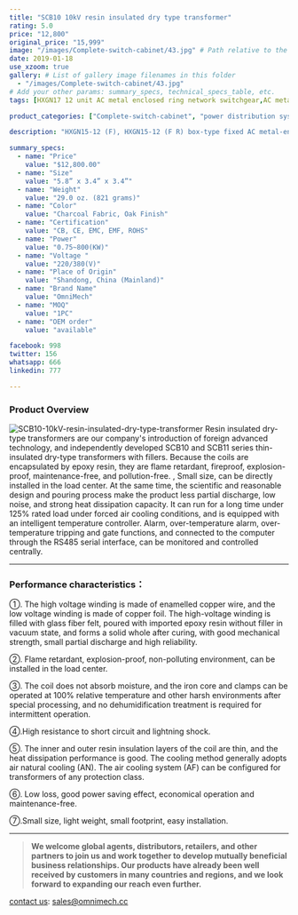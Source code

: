 ```yaml
---
title: "SCB10 10kV resin insulated dry type transformer"
rating: 5.0
price: "12,800"
original_price: "15,999"
image: "/images/Complete-switch-cabinet/43.jpg" # Path relative to the 'static' folder or use Hugo Pipes
date: 2019-01-18
use_xzoom: true
gallery: # List of gallery image filenames in this folder
  - "/images/Complete-switch-cabinet/43.jpg"
# Add your other params: summary_specs, technical_specs_table, etc.
tags: [HXGN17 12 unit AC metal enclosed ring network switchgear,AC metal enclosed ring network switchgear,12 unit AC metal enclosed ring network switchgear,power distribution system,ring network power supply,stable power distribution,electrical components,circuit breaking,isolation,protection,easy installation,easy maintenance,continuous and secure power supply]

product_categories: ["Complete-switch-cabinet", "power distribution system"]

description: "HXGN15-12 (F), HXGN15-12 (F R) box-type fixed AC metal-enclosed switchgear (hereinafter referred to as switchgear), suitable for rated voltage of 12KV, rated frequency of 50HZ, rated current of 630A and above A three-phase AC system powered by network cabinets or radial terminals, used for segmenting and branching of cable lines."

summary_specs:
  - name: "Price"
    value: "$12,800.00"
  - name: "Size"
    value: "5.8” x 3.4” x 3.4”"
  - name: "Weight"
    value: "29.0 oz. (821 grams)"
  - name: "Color"
    value: "Charcoal Fabric, Oak Finish"
  - name: "Certification"
    value: "CB, CE, EMC, EMF, ROHS"
  - name: "Power"
    value: "0.75~800(KW)"
  - name: "Voltage "
    value: "220/380(V)"
  - name: "Place of Origin"
    value: "Shandong, China (Mainland)"
  - name: "Brand Name"
    value: "OmniMech"
  - name: "MOQ"
    value: "1PC"
  - name: "OEM order"
    value: "available"

facebook: 998
twitter: 156
whatsapp: 666
linkedin: 777   

---
```



### Product Overview


![SCB10-10kV-resin-insulated-dry-type-transformer](/images/Complete-switch-cabinet/46.png) 
Resin insulated dry-type transformers are our company's introduction of foreign advanced technology, and independently developed SCB10 and SCB11 series thin-insulated dry-type transformers with fillers. Because the coils are encapsulated by epoxy resin, they are flame retardant, fireproof, explosion-proof, maintenance-free, and pollution-free. , Small size, can be directly installed in the load center. At the same time, the scientific and reasonable design and pouring process make the product less partial discharge, low noise, and strong heat dissipation capacity. It can run for a long time under 125% rated load under forced air cooling conditions, and is equipped with an intelligent temperature controller. Alarm, over-temperature alarm, over-temperature tripping and gate functions, and connected to the computer through the RS485 serial interface, can be monitored and controlled centrally.

* * *

### Performance characteristics：

①. The high voltage winding is made of enamelled copper wire, and the low voltage winding is made of copper foil. The high-voltage winding is filled with glass fiber felt, poured with imported epoxy resin without filler in vacuum state, and forms a solid whole after curing, with good mechanical strength, small partial discharge and high reliability.

②. Flame retardant, explosion-proof, non-polluting environment, can be installed in the load center.

③. The coil does not absorb moisture, and the iron core and clamps can be operated at 100% relative temperature and other harsh environments after special processing, and no dehumidification treatment is required for intermittent operation.

④.High resistance to short circuit and lightning shock.

⑤. The inner and outer resin insulation layers of the coil are thin, and the heat dissipation performance is good. The cooling method generally adopts air natural cooling (AN). The air cooling system (AF) can be configured for transformers of any protection class.

⑥. Low loss, good power saving effect, economical operation and maintenance-free.

⑦.Small size, light weight, small footprint, easy installation.



* * *

> **We welcome global agents, distributors, retailers, and other partners to join us and work together to develop mutually beneficial business relationships. Our products have already been well received by customers in many countries and regions, and we look forward to expanding our reach even further.**

 [contact us](/contact/): sales@omnimech.cc

